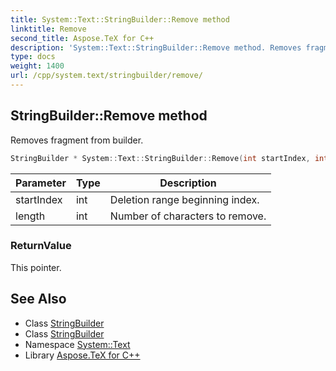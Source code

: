 ```yaml
---
title: System::Text::StringBuilder::Remove method
linktitle: Remove
second_title: Aspose.TeX for C++
description: 'System::Text::StringBuilder::Remove method. Removes fragment from builder in C++.'
type: docs
weight: 1400
url: /cpp/system.text/stringbuilder/remove/
---
```

## StringBuilder::Remove method


Removes fragment from builder.

```cpp
StringBuilder * System::Text::StringBuilder::Remove(int startIndex, int length)
```


| Parameter | Type | Description |
| --- | --- | --- |
| startIndex | int | Deletion range beginning index. |
| length | int | Number of characters to remove. |

### ReturnValue

This pointer.

## See Also

* Class [StringBuilder](../)
* Class [StringBuilder](../)
* Namespace [System::Text](../../)
* Library [Aspose.TeX for C++](../../../)
